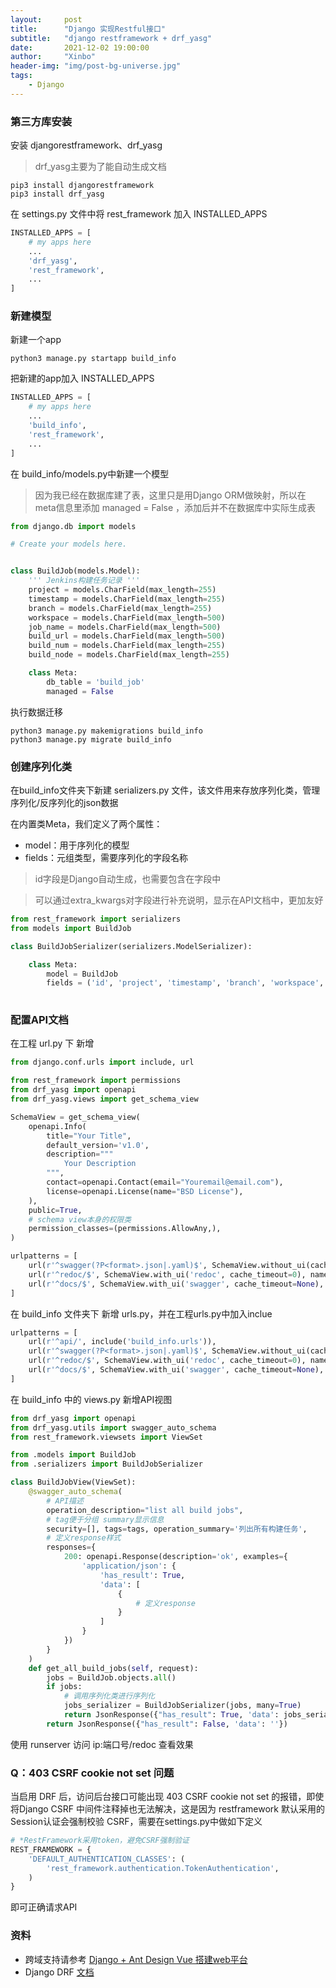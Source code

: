 ```yaml
---
layout:     post
title:      "Django 实现Restful接口"
subtitle:   "django restframework + drf_yasg"
date:       2021-12-02 19:00:00
author:     "Xinbo"
header-img: "img/post-bg-universe.jpg"
tags:
    - Django
---
```


### 第三方库安装

安装 djangorestframework、drf_yasg

> drf_yasg主要为了能自动生成文档

```shell
pip3 install djangorestframework
pip3 install drf_yasg
```

在 settings.py 文件中将 rest_framework 加入 INSTALLED_APPS

```python
INSTALLED_APPS = [
    # my apps here
    ...
    'drf_yasg',
    'rest_framework',
    ...
]
```

### 新建模型

新建一个app

```shell
python3 manage.py startapp build_info
```

把新建的app加入 INSTALLED_APPS

```python
INSTALLED_APPS = [
    # my apps here
    ...
    'build_info',
    'rest_framework',
  	...
]
```

在 build_info/models.py中新建一个模型

> 因为我已经在数据库建了表，这里只是用Django ORM做映射，所以在meta信息里添加 managed = False ，添加后并不在数据库中实际生成表

```python
from django.db import models

# Create your models here.


class BuildJob(models.Model):
    ''' Jenkins构建任务记录 '''
    project = models.CharField(max_length=255)
    timestamp = models.CharField(max_length=255)
    branch = models.CharField(max_length=255)
    workspace = models.CharField(max_length=500)
    job_name = models.CharField(max_length=500)
    build_url = models.CharField(max_length=500)
    build_num = models.CharField(max_length=255)
    build_node = models.CharField(max_length=255)

    class Meta:
        db_table = 'build_job'
        managed = False
```

执行数据迁移

```shell
python3 manage.py makemigrations build_info
python3 manage.py migrate build_info
```

### 创建序列化类

在build_info文件夹下新建 serializers.py 文件，该文件用来存放序列化类，管理序列化/反序列化的json数据

在内置类Meta，我们定义了两个属性：

- model：用于序列化的模型
- fields：元组类型，需要序列化的字段名称

> id字段是Django自动生成，也需要包含在字段中

> 可以通过extra_kwargs对字段进行补充说明，显示在API文档中，更加友好

```python
from rest_framework import serializers 
from models import BuildJob

class BuildJobSerializer(serializers.ModelSerializer):

    class Meta:
        model = BuildJob
        fields = ('id', 'project', 'timestamp', 'branch', 'workspace', 'job_name', 'build_url', 'build_num', 'build_node')
        
```

### 配置API文档

在工程 url.py 下 新增

```python
from django.conf.urls import include, url

from rest_framework import permissions
from drf_yasg import openapi
from drf_yasg.views import get_schema_view

SchemaView = get_schema_view(
    openapi.Info(
        title="Your Title",
        default_version='v1.0',
        description="""
            Your Description
        """,
        contact=openapi.Contact(email="Youremail@email.com"),
        license=openapi.License(name="BSD License"),
    ),
    public=True,
    # schema view本身的权限类
    permission_classes=(permissions.AllowAny,),
)

urlpatterns = [
    url(r'^swagger(?P<format>.json|.yaml)$', SchemaView.without_ui(cache_timeout=0), name='schema-json'),  # 导出
    url(r'^redoc/$', SchemaView.with_ui('redoc', cache_timeout=0), name='schema-redoc'),  # redoc美化UI
    url(r'^docs/$', SchemaView.with_ui('swagger', cache_timeout=None), name='cschema-swagger-ui'),
]
```

在 build_info 文件夹下 新增 urls.py，并在工程urls.py中加入inclue

```python
urlpatterns = [
    url(r'^api/', include('build_info.urls')),
    url(r'^swagger(?P<format>.json|.yaml)$', SchemaView.without_ui(cache_timeout=0), name='schema-json'),  # 导出
    url(r'^redoc/$', SchemaView.with_ui('redoc', cache_timeout=0), name='schema-redoc'),  # redoc美化UI
    url(r'^docs/$', SchemaView.with_ui('swagger', cache_timeout=None), name='cschema-swagger-ui'),
]
```

在 build_info 中的 views.py 新增API视图

```python
from drf_yasg import openapi
from drf_yasg.utils import swagger_auto_schema
from rest_framework.viewsets import ViewSet

from .models import BuildJob
from .serializers import BuildJobSerializer

class BuildJobView(ViewSet):
    @swagger_auto_schema(
    	# API描述
        operation_description="list all build jobs",
        # tag便于分组 summary显示信息
        security=[], tags=tags, operation_summary='列出所有构建任务',
        # 定义response样式
        responses={
            200: openapi.Response(description='ok', examples={
                'application/json': {
                    'has_result': True,
                    'data': [
                        {
                            # 定义response
                        }
                    ]
                }
            })
        }
    )
    def get_all_build_jobs(self, request):
        jobs = BuildJob.objects.all()
        if jobs:
        	# 调用序列化类进行序列化
            jobs_serializer = BuildJobSerializer(jobs, many=True)
            return JsonResponse({"has_result": True, 'data': jobs_serializer.data}, safe=False)
        return JsonResponse({"has_result": False, 'data': ''})

```



使用 runserver 访问 ip:端口号/redoc 查看效果

### Q：403 CSRF cookie not set 问题

当启用 DRF 后，访问后台接口可能出现 403 CSRF cookie not set 的报错，即使将Django CSRF 中间件注释掉也无法解决，这是因为 restframework 默认采用的Session认证会强制校验 CSRF，需要在settings.py中做如下定义

```python
# *RestFramework采用token，避免CSRF强制验证
REST_FRAMEWORK = {
    'DEFAULT_AUTHENTICATION_CLASSES': (
        'rest_framework.authentication.TokenAuthentication',
    )
}
```

即可正确请求API



### 资料

* 跨域支持请参考 [Django + Ant Design Vue 搭建web平台](https://zhangxinbo20190504.github.io/2021/11/23/Django-+-Ant-Design-Vue-%E6%90%AD%E5%BB%BAweb%E5%B9%B3%E5%8F%B0/)
* Django DRF [文档](https://drf-yasg.readthedocs.io/en/stable/)

